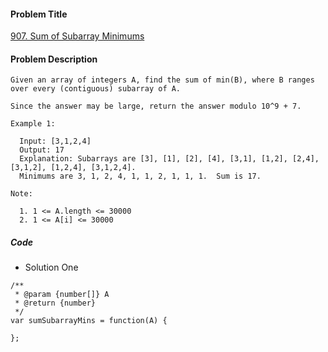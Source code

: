 #### Problem Title
[907. Sum of Subarray Minimums](https://leetcode.com/problems/sum-of-subarray-minimums/)
#### Problem Description
```
Given an array of integers A, find the sum of min(B), where B ranges over every (contiguous) subarray of A.

Since the answer may be large, return the answer modulo 10^9 + 7.

Example 1:

  Input: [3,1,2,4]
  Output: 17
  Explanation: Subarrays are [3], [1], [2], [4], [3,1], [1,2], [2,4], [3,1,2], [1,2,4], [3,1,2,4]. 
  Minimums are 3, 1, 2, 4, 1, 1, 2, 1, 1, 1.  Sum is 17.

Note:

  1. 1 <= A.length <= 30000
  2. 1 <= A[i] <= 30000
```

##### Code

- Solution One
```
/**
 * @param {number[]} A
 * @return {number}
 */
var sumSubarrayMins = function(A) {
    
};
```
